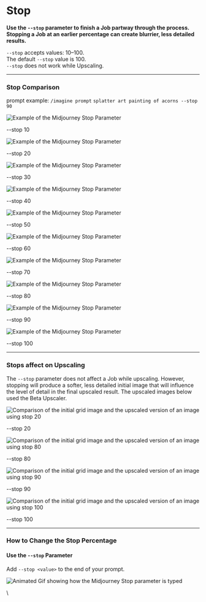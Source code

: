 # Stop

**Use the `--stop` parameter to finish a Job partway through the process. Stopping a Job at an earlier percentage can create blurrier, less detailed results.**

`--stop` accepts values: 10–100.\
The default `--stop` value is 100.\
`--stop` does not work while Upscaling.

***

### Stop Comparison <a href="#stop-comparison" id="stop-comparison"></a>

prompt example: `/imagine prompt` `splatter art painting of acorns --stop 90`

![Example of the Midjourney Stop Parameter](https://cdn.document360.io/3040c2b6-fead-4744-a3a9-d56d621c6c7e/Images/Documentation/MJ\_Stop\_10.png)

\--stop 10

![Example of the Midjourney Stop Parameter](https://cdn.document360.io/3040c2b6-fead-4744-a3a9-d56d621c6c7e/Images/Documentation/MJ\_Stop\_20.png)

\--stop 20

![Example of the Midjourney Stop Parameter](https://cdn.document360.io/3040c2b6-fead-4744-a3a9-d56d621c6c7e/Images/Documentation/MJ\_Stop\_30.png)

\--stop 30

![Example of the Midjourney Stop Parameter](https://cdn.document360.io/3040c2b6-fead-4744-a3a9-d56d621c6c7e/Images/Documentation/MJ\_Stop\_40.png)

\--stop 40

![Example of the Midjourney Stop Parameter](https://cdn.document360.io/3040c2b6-fead-4744-a3a9-d56d621c6c7e/Images/Documentation/MJ\_Stop\_50.png)

\--stop 50

![Example of the Midjourney Stop Parameter](https://cdn.document360.io/3040c2b6-fead-4744-a3a9-d56d621c6c7e/Images/Documentation/MJ\_Stop\_60.png)

\--stop 60

![Example of the Midjourney Stop Parameter](https://cdn.document360.io/3040c2b6-fead-4744-a3a9-d56d621c6c7e/Images/Documentation/MJ\_Stop\_70.png)

\--stop 70

![Example of the Midjourney Stop Parameter](https://cdn.document360.io/3040c2b6-fead-4744-a3a9-d56d621c6c7e/Images/Documentation/MJ\_Stop\_80.png)

\--stop 80

![Example of the Midjourney Stop Parameter](https://cdn.document360.io/3040c2b6-fead-4744-a3a9-d56d621c6c7e/Images/Documentation/MJ\_Stop\_90.png)

\--stop 90

![Example of the Midjourney Stop Parameter](https://cdn.document360.io/3040c2b6-fead-4744-a3a9-d56d621c6c7e/Images/Documentation/MJ\_stop\_100.png)

\--stop 100

***

### Stops affect on Upscaling <a href="#stops-affect-on-upscaling" id="stops-affect-on-upscaling"></a>

The `--stop` parameter does not affect a Job while upscaling. However, stopping will produce a softer, less detailed initial image that will influence the level of detail in the final upscaled result. The upscaled images below used the Beta Upscaler.

![Comparison of the initial grid image and the upscaled version of an image using stop 20](https://cdn.document360.io/3040c2b6-fead-4744-a3a9-d56d621c6c7e/Images/Documentation/MJ\_Stop\_Up\_20.png)

\--stop 20

![Comparison of the initial grid image and the upscaled version of an image using stop 80](https://cdn.document360.io/3040c2b6-fead-4744-a3a9-d56d621c6c7e/Images/Documentation/MJ\_Stop\_Up\_80.png)

\--stop 80

![Comparison of the initial grid image and the upscaled version of an image using stop 90](https://cdn.document360.io/3040c2b6-fead-4744-a3a9-d56d621c6c7e/Images/Documentation/MJ\_Stop\_Up\_90.png)

\--stop 90

![Comparison of the initial grid image and the upscaled version of an image using stop 100](https://cdn.document360.io/3040c2b6-fead-4744-a3a9-d56d621c6c7e/Images/Documentation/MJ\_Stop\_Up\_100.png)

\--stop 100

***

### How to Change the Stop Percentage <a href="#how-to-change-the-stop-percentage" id="how-to-change-the-stop-percentage"></a>

#### Use the `--stop` Parameter

Add `--stop <value>` to the end of your prompt.

![Animated Gif showing how the Midjourney Stop parameter is typed](https://cdn.document360.io/3040c2b6-fead-4744-a3a9-d56d621c6c7e/Images/Documentation/MJ\_Parameter\_Stop.gif)

\
